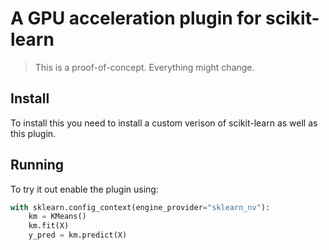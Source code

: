 # A GPU acceleration plugin for scikit-learn

> This is a proof-of-concept. Everything might change.

## Install

To install this you need to install a custom verison of scikit-learn as well
as this plugin.


## Running

To try it out enable the plugin using:

```python
with sklearn.config_context(engine_provider="sklearn_nv"):
    km = KMeans()
    km.fit(X)
    y_pred = km.predict(X)
```
